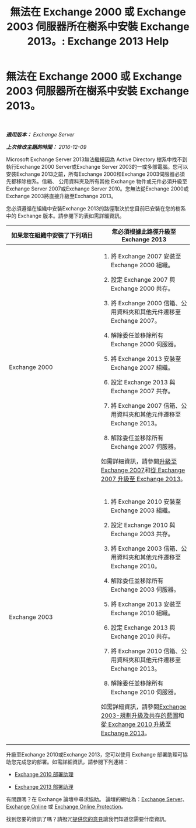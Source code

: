 ﻿---
title: '無法在 Exchange 2000 或 Exchange 2003 伺服器所在樹系中安裝 Exchange 2013。: Exchange 2013 Help'
TOCTitle: 無法在 Exchange 2000 或 Exchange 2003 伺服器所在樹系中安裝 Exchange 2013。
ms:assetid: a115b182-cbd2-4d31-aa0e-375240939301
ms:mtpsurl: https://technet.microsoft.com/zh-tw/library/ms.exch.setupreadiness.exchange2000or2003presentinorg(v=EXCHG.150)
ms:contentKeyID: 50473856
ms.date: 05/21/2018
mtps_version: v=EXCHG.150
ms.translationtype: MT
---

# 無法在 Exchange 2000 或 Exchange 2003 伺服器所在樹系中安裝 Exchange 2013。

 

_**適用版本：** Exchange Server_

_**上次修改主題的時間：** 2016-12-09_

Microsoft Exchange Server 2013無法繼續因為 Active Directory 樹系中找不到執行Exchange 2000 Server或Exchange Server 2003的一或多部電腦。您可以安裝Exchange 2013之前，所有Exchange 2000和Exchange 2003伺服器必須先都移除樹系。信箱、 公用資料夾及所有其他 Exchange 物件或元件必須升級至Exchange Server 2007或Exchange Server 2010。您無法從Exchange 2000或Exchange 2003將直接升級至Exchange 2013。

您必須遵循在組織中安裝Exchange 2013的路徑取決於您目前已安裝在您的樹系中的 Exchange 版本。請參閱下的表如需詳細資訊。


<table>
<colgroup>
<col style="width: 50%" />
<col style="width: 50%" />
</colgroup>
<thead>
<tr class="header">
<th>如果您在組織中安裝了下列項目</th>
<th>您必須根據此路徑升級至 Exchange 2013</th>
</tr>
</thead>
<tbody>
<tr class="odd">
<td><p>Exchange 2000</p></td>
<td><ol>
<li><p>將 Exchange 2007 安裝至 Exchange 2000 組織。</p></li>
<li><p>設定 Exchange 2007 與 Exchange 2000 共存。</p></li>
<li><p>將 Exchange 2000 信箱、公用資料夾和其他元件遷移至 Exchange 2007。</p></li>
<li><p>解除委任並移除所有 Exchange 2000 伺服器。</p></li>
<li><p>將 Exchange 2013 安裝至 Exchange 2007 組織。</p></li>
<li><p>設定 Exchange 2013 與 Exchange 2007 共存。</p></li>
<li><p>將 Exchange 2007 信箱、公用資料夾和其他元件遷移至 Exchange 2013。</p></li>
<li><p>解除委任並移除所有 Exchange 2007 伺服器。</p></li>
</ol>
<p>如需詳細資訊，請參閱<a href="https://go.microsoft.com/fwlink/p/?linkid=103281">升級至 Exchange 2007</a>和<a href="upgrade-from-exchange-2007-to-exchange-2013-exchange-2013-help.md">從 Exchange 2007 升級至 Exchange 2013</a>。</p></td>
</tr>
<tr class="even">
<td><p>Exchange 2003</p></td>
<td><ol>
<li><p>將 Exchange 2010 安裝至 Exchange 2003 組織。</p></li>
<li><p>設定 Exchange 2010 與 Exchange 2003 共存。</p></li>
<li><p>將 Exchange 2003 信箱、公用資料夾和其他元件遷移至 Exchange 2010。</p></li>
<li><p>解除委任並移除所有 Exchange 2003 伺服器。</p></li>
<li><p>將 Exchange 2013 安裝至 Exchange 2010 組織。</p></li>
<li><p>設定 Exchange 2013 與 Exchange 2010 共存。</p></li>
<li><p>將 Exchange 2010 信箱、公用資料夾和其他元件遷移至 Exchange 2013。</p></li>
<li><p>解除委任並移除所有 Exchange 2010 伺服器。</p></li>
</ol>
<p>如需詳細資訊，請參閱<a href="https://go.microsoft.com/fwlink/p/?linkid=268414">Exchange 2003-規劃升級及共存的藍圖</a>和<a href="upgrade-from-exchange-2010-to-exchange-2013-exchange-2013-help.md">從 Exchange 2010 升級至 Exchange 2013</a>。</p></td>
</tr>
</tbody>
</table>


升級至Exchange 2010或Exchange 2013，您可以使用 Exchange 部署助理可協助您完成您的部署。如需詳細資訊，請參閱下列連結：

  - [Exchange 2010 部署助理](https://go.microsoft.com/fwlink/p/?linkid=171086)

  - [Exchange 2013 部署助理](https://go.microsoft.com/fwlink/p/?linkid=277105)

有問題嗎？在 Exchange 論壇中尋求協助。 論壇的網址為：[Exchange Server](https://go.microsoft.com/fwlink/p/?linkid=60612)、 [Exchange Online](https://go.microsoft.com/fwlink/p/?linkid=267542) 或 [Exchange Online Protection](https://go.microsoft.com/fwlink/p/?linkid=285351)。

找到您要的資訊了嗎？請撥冗[提供您的意見](mailto:exsetuphelpfeedback@microsoft.com?subject=exchange%202013%20setup%20help%20feedbac)讓我們知道您需要什麼資訊。

